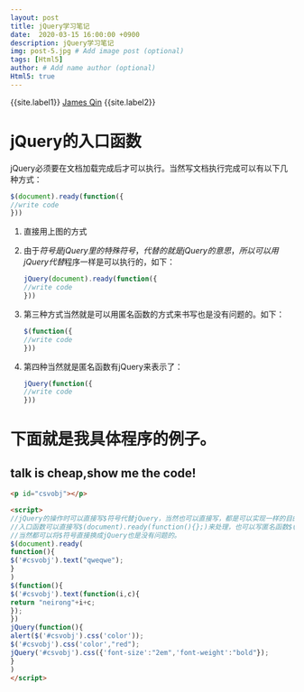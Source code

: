 ```yaml
---
layout: post
title: jQuery学习笔记
date:  2020-03-15 16:00:00 +0900
description: jQuery学习笔记
img: post-5.jpg # Add image post (optional)
tags: [Html5]
author: # Add name author (optional)
Html5: true
---
```


{{site.label1}} <a href="https://qinyua.github.io/" target="\_blank">James Qin</a> {{site.label2}}

# jQuery的入口函数

jQuery必须要在文档加载完成后才可以执行。当然写文档执行完成可以有以下几种方式：

```javascript
$(document).ready(function({
//write code
}))
```

1. 直接用上图的方式

2. 由于$符号是jQuery里的特殊符号，代替的就是jQuery的意思，所以可以用jQuery代替$程序一样是可以执行的，如下：

   ```javascript
   jQuery(document).ready(function({
   //write code
   }))
   ```

3. 第三种方式当然就是可以用匿名函数的方式来书写也是没有问题的。如下：

   ```javascript
   $(function({
   //write code
   }))
   ```

4. 第四种当然就是匿名函数有jQuery来表示了：

   ```javascript
   jQuery(function({
   //write code
   }))
   ```

   

# 下面就是我具体程序的例子。

## talk is cheap,show me the code!

```html
<p id="csvobj"></p>

<script>
//jQuery的操作时可以直接写$符号代替jQuery，当然也可以直接写，都是可以实现一样的目的。
//入口函数可以直接写$(document).ready(function(){};)来处理，也可以写匿名函数$(function(){})
//当然都可以将$符号直接换成jQuery也是没有问题的。
$(document).ready(
function(){
$('#csvobj').text("qweqwe");
}
)
$(function(){
$('#csvobj').text(function(i,c){
return "neirong"+i+c;
});
})
jQuery(function(){
alert($('#csvobj').css('color'));
$('#csvobj').css('color',"red");
jQuery('#csvobj').css({'font-size':"2em",'font-weight':"bold"});
}
)
</script>
```



